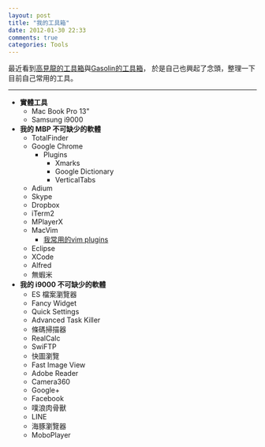 ```yaml
---
layout: post
title: "我的工具箱"
date: 2012-01-30 22:33
comments: true
categories: Tools
---
```

最近看到[高見龍的工具箱][2]與[Gasolin的工具箱][1]，
於是自己也興起了念頭，整理一下目前自己常用的工具。

---

* __實體工具__
  - Mac Book Pro 13"
  - Samsung i9000
* __我的 MBP 不可缺少的軟體__
  - TotalFinder
  - Google Chrome
    - Plugins
      - Xmarks
      - Google Dictionary
      - VerticalTabs
  - Adium
  - Skype
  - Dropbox
  - iTerm2
  - MPlayerX
  - MacVim
    - [我常用的vim plugins][3]
  - Eclipse
  - XCode
  - Alfred
  - 無蝦米
* __我的 i9000 不可缺少的軟體__
  - ES 檔案瀏覽器
  - Fancy Widget
  - Quick Settings
  - Advanced Task Killer
  - 條碼掃描器
  - RealCalc
  - SwiFTP
  - 快圖瀏覽
  - Fast Image View
  - Adobe Reader
  - Camera360
  - Google+ 
  - Facebook
  - 噗浪肉骨獸
  - LINE
  - 海豚瀏覽器 
  - MoboPlayer


[1]: http://blog.gasolin.idv.tw/2012/01/blog-post.html?m=1 "Gasolin的工具箱"
[2]: http://blog.eddie.com.tw/2012/01/04/my-toolbox/ "高見龍的工具箱"
[3]: https://github.com/bcswlmpke/bcswlmpke-vim "Hank's vimrc"

